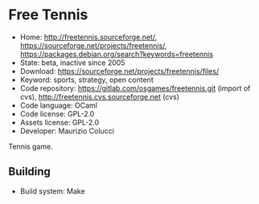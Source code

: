 # Free Tennis

- Home: http://freetennis.sourceforge.net/, https://sourceforge.net/projects/freetennis/, https://packages.debian.org/search?keywords=freetennis
- State: beta, inactive since 2005
- Download: https://sourceforge.net/projects/freetennis/files/
- Keyword: sports, strategy, open content
- Code repository: https://gitlab.com/osgames/freetennis.git (import of cvs), http://freetennis.cvs.sourceforge.net (cvs)
- Code language: OCaml
- Code license: GPL-2.0
- Assets license: GPL-2.0
- Developer: Maurizio Colucci

Tennis game.

## Building

- Build system: Make

